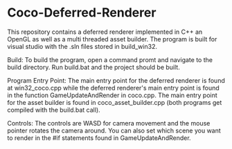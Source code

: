 # Coco-Deferred-Renderer

This repository contains a deferred renderer implemented in C++ an OpenGL as well as a multi threaded asset builder. The program is built for visual studio with the .sln files stored in build_win32.

Build: To build the program, open a command promt and navigate to the build directory. Run build.bat and the project should be built.

Program Entry Point: The main entry point for the deferred renderer is found at win32_coco.cpp while the deferred renderer's main entry point is found in the function GameUpdateAndRender in coco.cpp. The main entry point for the asset builder is found in coco_asset_builder.cpp (both programs get compiled with the build.bat call).

Controls: The controls are WASD for camera movement and the mouse pointer rotates the camera around. You can also set which scene you want to render in the #if statements found in GameUpdateAndRender.
